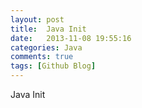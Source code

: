 ```yaml
---
layout: post
title:  Java Init
date:   2013-11-08 19:55:16
categories: Java
comments: true
tags: [Github Blog]
---
```


Java Init